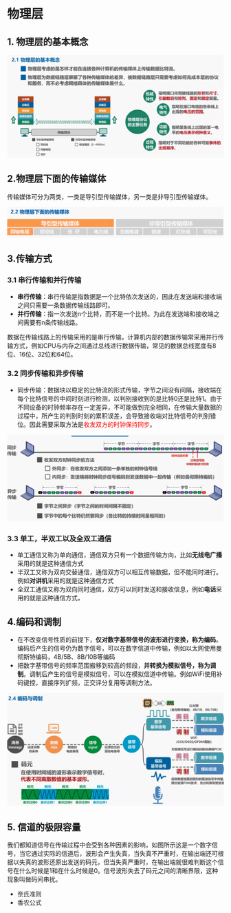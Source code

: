 # 物理层

## 1. 物理层的基本概念

![image-20211211141048-ppyo5wa](./image/01.物理层/image-20211211141048-ppyo5wa.png)



## 2.物理层下面的传输媒体

传输媒体可分为两类，一类是导引型传输媒体，另一类是非导引型传输媒体。

![image-20211211141432-cfeih6l](./image/01.物理层/image-20211211141432-cfeih6l-9773442.png)



## 3.传输方式

### 3.1 串行传输和并行传输

* **串行传输**：串行传输是指数据是一个比特依次发送的，因此在发送端和接收端之间只需要一条数据传输线路即可。
* **并行传输**：指一次发送n个比特，而不是一个比特。为此在发送端和接收端之间需要有n条传输线路。

数据在传输线路上的传输采用的是串行传输，计算机内部的数据传输常采用并行传输方式，例如CPU与内存之间通过总线进行数据传输，常见的数据总线宽度有8位、16位、32位和64位。

### 3.2 同步传输和异步传输

* 同步传输：数据块以稳定的比特流的形式传输，字节之间没有间隔，接收端在每个比特信号的中间时刻进行检测，以判别接收到的是比特0还是比特1。由于不同设备的时钟频率存在一定差异，不可能做到完全相同，在传输大量数据的过程中，所产生的判别时刻的累积误差，会导致接收端对比特信号的判别错位。因此需要采取方法是<font color=red>收发双方的时钟保持同步</font>。

![image-20211211150619-6qr4uqq](./image/01.物理层/image-20211211150619-6qr4uqq.png)



### 3.3 单工，半双工以及全双工通信

- 单工通信又称为单向通信，通信双方只有一个数据传输方向，比如**无线电广播**采用的就是这种通信方式
- 半双工又称为双向交替通信，通信双方可以相互传输数据，但不能同时进行。例如**对讲机**采用的就是这种通信方式
- 全双工通信又称为双向同时通信，双方可以同时发送和接收信息，例如**电话**采用的就是这种通信方式，



## 4.编码和调制

- 在不改变信号性质的前提下，**仅对数字基带信号的波形进行变换，‍‍称为编码**。编码后产生的信号仍为数字信号，可以在数字信道中传输，例如以太网使用曼彻斯特编码，4B/5B、8B/10B等编码
- 把数字基带信号的频率范围搬移到较高的频段，**并转换为模拟信号，称为调制**。调制后产生的信号是模拟信号，可以在模拟信道中传输。例如WiFi使用补码键控，直接序列扩频，正交评分复用等调制方法。

![消息传输](./image/01.物理层/image-20211211152342-c18vb5m.png)



## 5. 信道的极限容量

我们都知道信号在传输过程中会受到各种因素的影响，如图所示这是一个数字信号，‍‍当它通过实际的信道后，波形会产生失真，当失真不严重时，在输出端‍‍还可根据以失真的波形还原出发送的码元，但当失真严重时，在输出端‍‍就很难判断这个信号‍‍在什么时候是1和在什么时候是0。信号波形失去了码元之间的清晰界限，‍‍这种现象叫做码间串扰。‍‍

* 奈氏准则
* 香农公式

